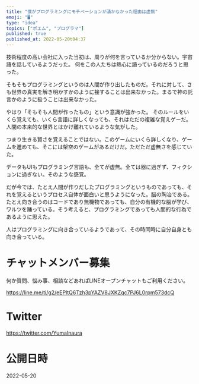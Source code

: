 ```yaml
---
title: "僕がプログラミングにモチベーションが湧かなかった理由は虚無"
emoji: "🖥"
type: "idea"
topics: ["ポエム", "プログラマ"]
published: true
published_at: 2022-05-20t04:37
---
```


技術程度の高い会社に入った当初は、周りが何を言っているか分からない。宇宙語を話しているようだった。
何をこの人たちは熱心に語っているのだろうと思った。

そもそもプログラミングというのは人間が作り出したものだ。それに対して、さも世界の真実を解き明かすかのように接することは出来なかった。まるで神の託言かのように扱うことは出来なかった。

やはり「そもそも人間が作ったもの」という意識が強かった。
そのルールをいくら覚えても、いくら言語に詳しくなっても、それはただの複雑な覚えゲーだ。人間の本来的な世界とはかけ離れているような気がした。

つまり生きる賢さを覚えることではない。このゲームにいくら詳しくなり、ゲームを進めても、そこには架空のゲームがあるだけだ。ただただ虚無さを感じていた。

データもUIもプログラミング言語も、全てが虚無。全ては器に過ぎず、フィクションに過ぎない。そのような感覚。

だが今では、たとえ人間が作りだしたプログラミングというものであっても、それを覚えるというプロセス自体が面白いと思うようになった。脳の陶冶である。たとえ向き合うのはコードであり無機物であっても、自分の有機的な脳が学び、ワルツを踊っている。そう考えると、プログラミングであっても人間的な行為であるように思えた。

人はプログラミングに向き合っているようであって、その時同時に自分自身とも向き合っている。



<!-- Update From Qiita API -->

# チャットメンバー募集


何か質問、悩み事、相談などあればLINEオープンチャットもご利用ください。

https://line.me/ti/g2/eEPltQ6Tzh3pYAZV8JXKZqc7PJ6L0rpm573dcQ





# Twitter


https://twitter.com/YumaInaura


<!-- Update From Qiita API -->



# 公開日時

2022-05-20
